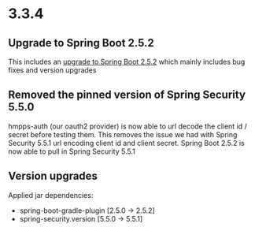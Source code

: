 # 3.3.4

## Upgrade to Spring Boot 2.5.2

This includes an [upgrade to Spring Boot 2.5.2](https://github.com/spring-projects/spring-boot/releases/tag/v2.5.2) which mainly includes bug fixes and version upgrades

## Removed the pinned version of Spring Security 5.5.0

hmpps-auth (our oauth2 provider) is now able to url decode the client id / secret before testing them.
This removes the issue we had with Spring Security 5.5.1 url encoding client id and client secret.
Spring Boot 2.5.2 is now able to pull in Spring Security 5.5.1

## Version upgrades

Applied jar dependencies:
- spring-boot-gradle-plugin [2.5.0 -> 2.5.2]
- spring-security.version [5.5.0 -> 5.5.1]

